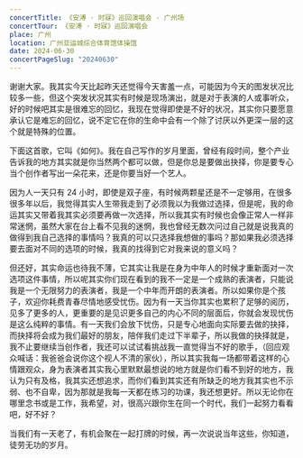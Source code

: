 ```yaml
---
concertTitle: 《安溥 · 时寐》巡回演唱会 - 广州场
concertTour: 《安溥 · 时寐》巡回演唱会
place: 广州
location: 广州亚运城综合体育馆体操馆
date: 2024-06-30
concertPageSlug: "20240630"
---
```

谢谢大家。我其实今天比起昨天还觉得今天害羞一点，可能因为今天的图发状况比较多一些，但这个突发状况其实有时候是现场演出，就是对于表演的人或事听众，好的时候吧其实是很难忘的回忆，我现在觉得即使是不好的状况，其实你只要愿意承认它是难忘的回忆，说不定它在你的生命中会有一个除了讨厌以外更深一层的这个就是特殊的位置。

下面这首歌，它叫《如何》。我在自己写作的岁月里面，曾经有段时间，整个产业告诉我的地方其实就是你当然两个都可以做，但是你总是要做出抉择，你是要专心当个创作者写出一朵花来，还是你要当好一个艺人。

因为人一天只有 24 小时，即使是双子座，有时候两颗星还是不一定够用，在很多很多年以后，我觉得其实人生带我走到了必须我以为我做过选择，但是呢，我的命运其实又带着我其实必须要再做一次选择，所以我其实有时候也会像正常人一样非常迷惘，虽然大家在台上看不见我的迷惘，我也曾经无数次问过自己就是说我真的做得到我自己选择的事情吗？我真的可以只选择我想做的事吗？那如果我必须选择要去面对不同的选项的时候，我真的找得到它对我来说的意义吗？

但还好，其实命运也待我不薄，它其实让我是在身为中年人的时候才重新面对一次选项这件事情，所以呢其实你们现在看到的我不一定是一个成熟的表演者，只能说我是一个无限努力的表演者，我是一个中年而开朗的表演者。所以如果你是个孩子，欢迎你耗费青春尽情地感受忧伤。因为有一天当你其实也累积了足够的阅历，见多了更多的人，更重要的是见识更多自己的内心不同的层面后，你就会发现忧伤是这么纯粹的事情。有一天我们会放下忧伤，只是专心地面向实际要去做的抉择，而抉择将会成为我们最好的朋友，陪伴我们走过下半辈子，所以我做的抉择就是，我不止要继续当创作者，我还可以试试看挑战我一直觉得当不好的歌手，（回应观众喊话：我爸爸会说你这个视人不清的家伙），所以其实我每一场都带着这样的心情跟观众，身为表演者其实我心里默默最想说的地方就是你们看不到好的地方，我认为只有及格，我其实还想追求，而你们看到其实还有所缺乏的地方我其实也不示弱、也不自卑，因为那就是我每一天都在练习的功课，我还想更好。所以无论你在哪里念书或是工作，我希望，对，很高兴跟你生在同一个时代，我们一起努力看看吧，好不好？

当我们有一天老了，有机会聚在一起打牌的时候，再一次说说当年这些，你知道，徒劳无功的岁月。